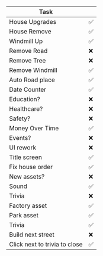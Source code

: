 |      Task      |   |
|----------------|---|
| House Upgrades |✅| 
| House Remove   |✅| 
| Windmill Up    |✅| 
| Remove Road    |❌| 
| Remove Tree    |❌| 
| Remove Windmill|✅| 
| Auto Road place|✅| 
| Date Counter   |✅| 
| Education?     |❌| 
| Healthcare?    |❌| 
| Safety?        |❌| 
| Money Over Time|✅| 
| Events?        |❌| 
| UI rework      |❌| 
| Title screen   |✅| 
| Fix house order|✅| 
| New assets?    |❌| 
| Sound          |✅| 
| Trivia         |❌| 
| Factory asset  |✅| 
| Park asset     |✅| 
| Trivia         |✅| 
| Build next street |❌|
| Click next to trivia to close |✅|
